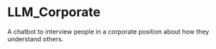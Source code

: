 # LLM_Corporate
A chatbot to interview people in a corporate position about how they understand others. 
